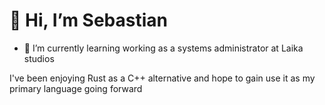 # 👋 Hi, I’m Sebastian
- 🌱 I’m currently learning working as a systems administrator at Laika studios

I've been enjoying Rust as a C++ alternative and hope to gain use it as my primary language going forward

<!---
sebastiansimmons/sebastiansimmons is a ✨ special ✨ repository because its `README.md` (this file) appears on your GitHub profile.
You can click the Preview link to take a look at your changes.
--->
